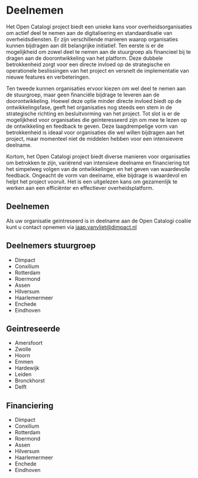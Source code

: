 # Deelnemen
Het Open Catalogi project biedt een unieke kans voor overheidsorganisaties om actief deel te nemen aan de digitalisering en standaardisatie van overheidsdiensten. Er zijn verschillende manieren waarop organisaties kunnen bijdragen aan dit belangrijke initiatief. Ten eerste is er de mogelijkheid om zowel deel te nemen aan de stuurgroep als financieel bij te dragen aan de doorontwikkeling van het platform. Deze dubbele betrokkenheid zorgt voor een directe invloed op de strategische en operationele beslissingen van het project en versnelt de implementatie van nieuwe features en verbeteringen.

Ten tweede kunnen organisaties ervoor kiezen om wel deel te nemen aan de stuurgroep, maar geen financiële bijdrage te leveren aan de doorontwikkeling. Hoewel deze optie minder directe invloed biedt op de ontwikkelingsfase, geeft het organisaties nog steeds een stem in de strategische richting en besluitvorming van het project. Tot slot is er de mogelijkheid voor organisaties die geïnteresseerd zijn om mee te lezen op de ontwikkeling en feedback te geven. Deze laagdrempelige vorm van betrokkenheid is ideaal voor organisaties die wel willen bijdragen aan het project, maar momenteel niet de middelen hebben voor een intensievere deelname.

Kortom, het Open Catalogi project biedt diverse manieren voor organisaties om betrokken te zijn, variërend van intensieve deelname en financiering tot het simpelweg volgen van de ontwikkelingen en het geven van waardevolle feedback. Ongeacht de vorm van deelname, elke bijdrage is waardevol en helpt het project vooruit. Het is een uitgelezen kans om gezamenlijk te werken aan een efficiënter en effectiever overheidsplatform.

## Deelnemen
Als uw organisatie geintreseerd is in deelname aan de Open Catalogi coaliie kunt u contact opnemen via [jaap.vanvliet@dimpact.nl](jaap.vanvliet@dimpact.nl)

## Deelnemers stuurgroep
- Dimpact
- Conxilium
- Rotterdam
- Roermond
- Assen
- Hilversum
- Haarlemermeer
- Enchede
- Eindhoven

## Geintreseerde
- Amersfoort
- Zwolle
- Hoorn
- Emmen
- Hardewijk
- Leiden
- Bronckhorst
- Delft


## Financiering
- Dimpact
- Conxilium
- Rotterdam
- Roermond
- Assen
- Hilversum
- Haarlemermeer
- Enchede
- Eindhoven